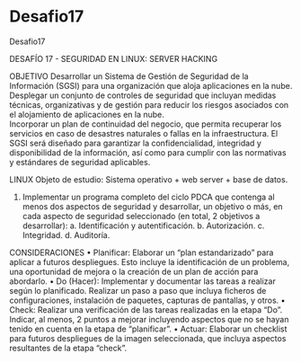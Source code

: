 # Desafio17
Desafio17

DESAFÍO 17 - SEGURIDAD EN LINUX: SERVER
HACKING 

OBJETIVO 
Desarrollar un Sistema de Gestión de Seguridad de la Información (SGSI) para
una organización que aloja aplicaciones en la nube. 
Desplegar un conjunto de controles de seguridad que incluyan medidas técnicas,
organizativas y de gestión para reducir los riesgos asociados con el alojamiento
de aplicaciones en la nube.  
Incorporar un plan de continuidad del negocio, que permita recuperar los
servicios en caso de desastres naturales o fallas en la infraestructura. 
El SGSI será diseñado para garantizar la confidencialidad, integridad y
disponibilidad de la información, así como para cumplir con las normativas y
estándares de seguridad aplicables. 

LINUX 
Objeto de estudio: Sistema operativo + web server + base de datos.
1. Implementar un programa completo del ciclo PDCA que contenga al
menos dos aspectos de seguridad y desarrollar, un objetivo o más, en
cada aspecto de seguridad seleccionado (en total, 2 objetivos a
desarrollar):
a. Identificación y autentificación.
b. Autorización.
c. Integridad.
d. Auditoría.

CONSIDERACIONES
• Planificar: Elaborar un “plan estandarizado” para aplicar a futuros
despliegues. Esto incluye la identificación de un problema, una
oportunidad de mejora o la creación de un plan de acción para
abordarlo.
• Do (Hacer): Implementar y documentar las tareas a realizar según
lo planificado. Realizar un paso a paso que incluya ficheros de
configuraciones, instalación de paquetes, capturas de pantallas, y
otros.
• Check: Realizar una verificación de las tareas realizadas en la
etapa “Do”. Indicar, al menos, 2 puntos a mejorar incluyendo 
aspectos que no se hayan tenido en cuenta en la etapa de
“planificar”. 
• Actuar: Elaborar un checklist para futuros despliegues de la
imagen seleccionada, que incluya aspectos resultantes de la etapa
“check”.
